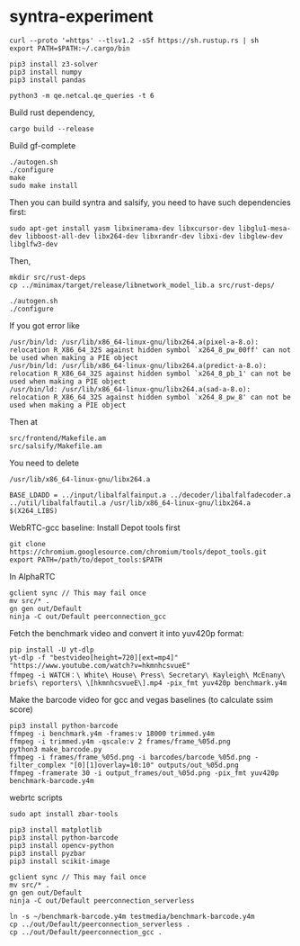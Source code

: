 # syntra-experiment

```
curl --proto '=https' --tlsv1.2 -sSf https://sh.rustup.rs | sh
export PATH=$PATH:~/.cargo/bin
```

```
pip3 install z3-solver
pip3 install numpy
pip3 install pandas
```

```
python3 -m qe.netcal.qe_queries -t 6
```
Build rust dependency, 
```
cargo build --release
```
Build gf-complete
```
./autogen.sh
./configure
make
sudo make install
```

Then you can build syntra and salsify, you need to have such dependencies first: 
```
sudo apt-get install yasm libxinerama-dev libxcursor-dev libglu1-mesa-dev libboost-all-dev libx264-dev libxrandr-dev libxi-dev libglew-dev libglfw3-dev

```
Then, 
```
mkdir src/rust-deps
cp ../minimax/target/release/libnetwork_model_lib.a src/rust-deps/
```
```
./autogen.sh
./configure

```

If you got error like 
```
/usr/bin/ld: /usr/lib/x86_64-linux-gnu/libx264.a(pixel-a-8.o): relocation R_X86_64_32S against hidden symbol `x264_8_pw_00ff' can not be used when making a PIE object
/usr/bin/ld: /usr/lib/x86_64-linux-gnu/libx264.a(predict-a-8.o): relocation R_X86_64_32S against hidden symbol `x264_8_pb_1' can not be used when making a PIE object
/usr/bin/ld: /usr/lib/x86_64-linux-gnu/libx264.a(sad-a-8.o): relocation R_X86_64_32S against hidden symbol `x264_8_pw_8' can not be used when making a PIE object
``` 
Then at 
```
src/frontend/Makefile.am
src/salsify/Makefile.am
```
You need to delete 
```
/usr/lib/x86_64-linux-gnu/libx264.a
```
```
BASE_LDADD = ../input/libalfalfainput.a ../decoder/libalfalfadecoder.a ../util/libalfalfautil.a /usr/lib/x86_64-linux-gnu/libx264.a $(X264_LIBS)
```
WebRTC-gcc baseline:
Install Depot tools first
```
git clone https://chromium.googlesource.com/chromium/tools/depot_tools.git
export PATH=/path/to/depot_tools:$PATH
```
In AlphaRTC
```
gclient sync // This may fail once
mv src/* .
gn gen out/Default
ninja -C out/Default peerconnection_gcc
```
Fetch the benchmark video and convert it into yuv420p format:
```
pip install -U yt-dlp
yt-dlp -f "bestvideo[height=720][ext=mp4]" "https://www.youtube.com/watch?v=hkmnhcsvueE"
ffmpeg -i WATCH：\ White\ House\ Press\ Secretary\ Kayleigh\ McEnany\ briefs\ reporters\ \[hkmnhcsvueE\].mp4 -pix_fmt yuv420p benchmark.y4m
```
Make the barcode video for gcc and vegas baselines (to calculate ssim score)
```
pip3 install python-barcode
ffmpeg -i benchmark.y4m -frames:v 18000 trimmed.y4m
ffmpeg -i trimmed.y4m -qscale:v 2 frames/frame_%05d.png
python3 make_barcode.py
ffmpeg -i frames/frame_%05d.png -i barcodes/barcode_%05d.png -filter_complex "[0][1]overlay=10:10" outputs/out_%05d.png
ffmpeg -framerate 30 -i output_frames/out_%05d.png -pix_fmt yuv420p benchmark-barcode.y4m
```
webrtc scripts
```
sudo apt install zbar-tools

pip3 install matplotlib
pip3 install python-barcode
pip3 install opencv-python
pip3 install pyzbar
pip3 install scikit-image
```

```
gclient sync // This may fail once
mv src/* .
gn gen out/Default
ninja -C out/Default peerconnection_serverless
```
```
ln -s ~/benchmark-barcode.y4m testmedia/benchmark-barcode.y4m
cp ../out/Default/peerconnection_serverless .
cp ../out/Default/peerconnection_gcc .
```



